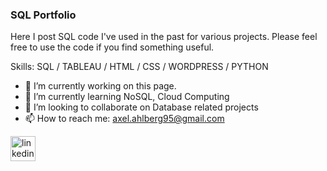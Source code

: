 ### SQL Portfolio

Here I post SQL code I've used in the past for various projects. Please feel free to use the code if you find something useful. 

Skills: SQL / TABLEAU / HTML / CSS / WORDPRESS / PYTHON

- 🔭 I’m currently working on this page. 
- 🌱 I’m currently learning NoSQL, Cloud Computing 
- 👯 I’m looking to collaborate on Database related projects 
- 📫 How to reach me: axel.ahlberg95@gmail.com 

[<img src='https://cdn.jsdelivr.net/npm/simple-icons@3.0.1/icons/linkedin.svg' alt='linkedin' height='40'>](https://www.linkedin.com/in/https://www.linkedin.com/in/axelahl//)  


